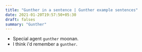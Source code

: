 ```yaml
---
title: "Gunther in a sentence | Gunther example sentences"
date: 2021-01-20T19:57:50+05:30
draft: falses
summary: "Gunther"
---
```

- Special agent `gunther` moonan.
- I think i'd remember a `gunther`.
                 
